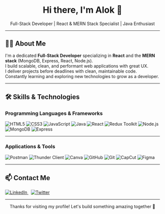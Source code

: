 <h1 align="center">Hi there, I'm Alok 👋</h1>

<p align="center">
  Full-Stack Developer | React & MERN Stack Specialist | Java Enthusiast
</p>

---

## 👨‍💻 About Me

I'm a dedicated <b>Full-Stack Developer</b> specializing in <b>React</b> and the <b>MERN stack</b> (MongoDB, Express, React, Node.js).  
I build scalable, clean, and performant web applications with great UX.  
I deliver projects before deadlines with clean, maintainable code.  
Constantly learning and exploring new technologies to grow as a developer.

---

## 🛠️ Skills & Technologies

### Programming Languages & Frameworks  
<p>
  <img src="https://img.shields.io/badge/HTML5-E34F26?style=for-the-badge&logo=html5&logoColor=white" alt="HTML5" /> 
  <img src="https://img.shields.io/badge/CSS3-1572B6?style=for-the-badge&logo=css3&logoColor=white" alt="CSS3" /> 
  <img src="https://img.shields.io/badge/JavaScript-F7DF1E?style=for-the-badge&logo=javascript&logoColor=black" alt="JavaScript" /> 
  <img src="https://img.shields.io/badge/Java-007396?style=for-the-badge&logo=java&logoColor=white" alt="Java" /> 
  <img src="https://img.shields.io/badge/React-61DAFB?style=for-the-badge&logo=react&logoColor=black" alt="React" /> 
  <img src="https://img.shields.io/badge/Redux%20Toolkit-764ABC?style=for-the-badge&logo=redux&logoColor=white" alt="Redux Toolkit" /> 
  <img src="https://img.shields.io/badge/Node.js-339933?style=for-the-badge&logo=node.js&logoColor=white" alt="Node.js" /> 
  <img src="https://img.shields.io/badge/MongoDB-47A248?style=for-the-badge&logo=mongodb&logoColor=white" alt="MongoDB" /> 
  <img src="https://img.shields.io/badge/Express.js-000000?style=for-the-badge&logo=express&logoColor=white" alt="Express" />
</p>

---

### Applications & Tools  
<p>
  <img src="https://img.shields.io/badge/Postman-FF6C37?style=for-the-badge&logo=postman&logoColor=white" alt="Postman" />
  <img src="https://img.shields.io/badge/Thunder%20Client-0A66C2?style=for-the-badge&logo=thunderclient&logoColor=white" alt="Thunder Client" />
  <img src="https://img.shields.io/badge/Canva-00C4CC?style=for-the-badge&logo=canva&logoColor=white" alt="Canva" />
  <img src="https://img.shields.io/badge/GitHub-181717?style=for-the-badge&logo=github&logoColor=white" alt="GitHub" />
  <img src="https://img.shields.io/badge/Git-F05032?style=for-the-badge&logo=git&logoColor=white" alt="Git" />
  <img src="https://img.shields.io/badge/CapCut-000000?style=for-the-badge&logo=capcut&logoColor=white" alt="CapCut" />
  <img src="https://img.shields.io/badge/Figma-F24E1E?style=for-the-badge&logo=figma&logoColor=white" alt="Figma" />
</p>

---

## 📫 Contact Me

<p>
  <a href="https://linkedin.com/in/aloknaik01" target="_blank">
    <img src="https://img.shields.io/badge/LinkedIn-0077B5?style=for-the-badge&logo=linkedin&logoColor=white" alt="LinkedIn" />
  </a>
  &nbsp;
  <a href="https://twitter.com/aloknaik01" target="_blank">
    <img src="https://img.shields.io/badge/Twitter-1DA1F2?style=for-the-badge&logo=twitter&logoColor=white" alt="Twitter" />
  </a>
</p>

---

<p align="center">Thanks for visiting my profile! Let's build something amazing together 🚀</p>
